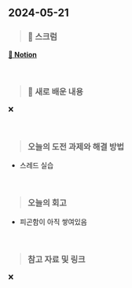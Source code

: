 ## 2024-05-21

> ### 📑 스크럼


  [__🔗 Notion__](https://www.notion.so/goorm/5b71bfbbde28428888b0d1df0ced62f5?v=c2b924272fff484abe8a28232a3d0c0c&pvs=4)


<br>

> ### 🤔 새로 배운 내용

❌

<br>

> ### 오늘의 도전 과제와 해결 방법

- 스레드 실습
    
<br>

> ### 오늘의 회고

- 피곤함이 아직 쌓여있음

<br>

> ### 참고 자료 및 링크

❌
